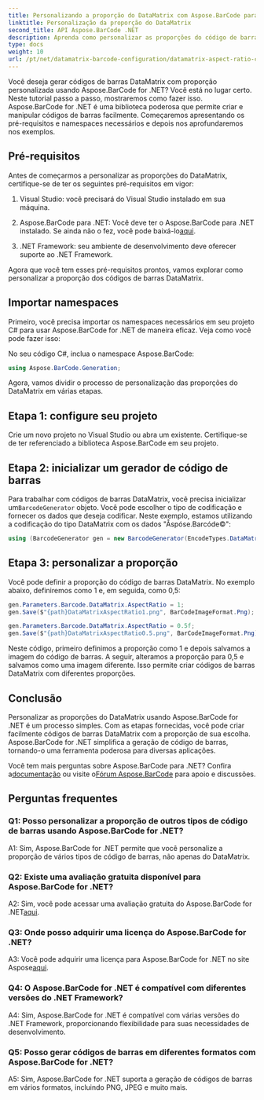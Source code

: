 ```yaml
---
title: Personalizando a proporção do DataMatrix com Aspose.BarCode para .NET
linktitle: Personalização da proporção do DataMatrix
second_title: API Aspose.BarCode .NET
description: Aprenda como personalizar as proporções do código de barras DataMatrix usando Aspose.BarCode for .NET. Guia passo a passo para geração de código de barras.
type: docs
weight: 10
url: /pt/net/datamatrix-barcode-configuration/datamatrix-aspect-ratio-customization/
---
```

Você deseja gerar códigos de barras DataMatrix com proporção personalizada usando Aspose.BarCode for .NET? Você está no lugar certo. Neste tutorial passo a passo, mostraremos como fazer isso. Aspose.BarCode for .NET é uma biblioteca poderosa que permite criar e manipular códigos de barras facilmente. Começaremos apresentando os pré-requisitos e namespaces necessários e depois nos aprofundaremos nos exemplos.

## Pré-requisitos

Antes de começarmos a personalizar as proporções do DataMatrix, certifique-se de ter os seguintes pré-requisitos em vigor:

1. Visual Studio: você precisará do Visual Studio instalado em sua máquina.

2.  Aspose.BarCode para .NET: Você deve ter o Aspose.BarCode para .NET instalado. Se ainda não o fez, você pode baixá-lo[aqui](https://releases.aspose.com/barcode/net/).

3. .NET Framework: seu ambiente de desenvolvimento deve oferecer suporte ao .NET Framework.

Agora que você tem esses pré-requisitos prontos, vamos explorar como personalizar a proporção dos códigos de barras DataMatrix.

## Importar namespaces

Primeiro, você precisa importar os namespaces necessários em seu projeto C# para usar Aspose.BarCode for .NET de maneira eficaz. Veja como você pode fazer isso:

No seu código C#, inclua o namespace Aspose.BarCode:

```csharp
using Aspose.BarCode.Generation;
```

Agora, vamos dividir o processo de personalização das proporções do DataMatrix em várias etapas.

## Etapa 1: configure seu projeto

Crie um novo projeto no Visual Studio ou abra um existente. Certifique-se de ter referenciado a biblioteca Aspose.BarCode em seu projeto.

## Etapa 2: inicializar um gerador de código de barras

 Para trabalhar com códigos de barras DataMatrix, você precisa inicializar um`BarcodeGenerator` objeto. Você pode escolher o tipo de codificação e fornecer os dados que deseja codificar. Neste exemplo, estamos utilizando a codificação do tipo DataMatrix com os dados "Åspóse.Barcóde©":

```csharp
using (BarcodeGenerator gen = new BarcodeGenerator(EncodeTypes.DataMatrix, "Åspóse.Barcóde©"))
```

## Etapa 3: personalizar a proporção

Você pode definir a proporção do código de barras DataMatrix. No exemplo abaixo, definiremos como 1 e, em seguida, como 0,5:

```csharp
gen.Parameters.Barcode.DataMatrix.AspectRatio = 1;
gen.Save($"{path}DataMatrixAspectRatio1.png", BarCodeImageFormat.Png);

gen.Parameters.Barcode.DataMatrix.AspectRatio = 0.5f;
gen.Save($"{path}DataMatrixAspectRatio0.5.png", BarCodeImageFormat.Png);
```

Neste código, primeiro definimos a proporção como 1 e depois salvamos a imagem do código de barras. A seguir, alteramos a proporção para 0,5 e salvamos como uma imagem diferente. Isso permite criar códigos de barras DataMatrix com diferentes proporções.

## Conclusão

Personalizar as proporções do DataMatrix usando Aspose.BarCode for .NET é um processo simples. Com as etapas fornecidas, você pode criar facilmente códigos de barras DataMatrix com a proporção de sua escolha. Aspose.BarCode for .NET simplifica a geração de código de barras, tornando-o uma ferramenta poderosa para diversas aplicações.

 Você tem mais perguntas sobre Aspose.BarCode para .NET? Confira a[documentação](https://reference.aspose.com/barcode/net/) ou visite o[Fórum Aspose.BarCode](https://forum.aspose.com/c/barcode/13) para apoio e discussões.

## Perguntas frequentes

### Q1: Posso personalizar a proporção de outros tipos de código de barras usando Aspose.BarCode for .NET?

A1: Sim, Aspose.BarCode for .NET permite que você personalize a proporção de vários tipos de código de barras, não apenas do DataMatrix.

### Q2: Existe uma avaliação gratuita disponível para Aspose.BarCode for .NET?

 A2: Sim, você pode acessar uma avaliação gratuita do Aspose.BarCode for .NET[aqui](https://releases.aspose.com/).

### Q3: Onde posso adquirir uma licença do Aspose.BarCode for .NET?

 A3: Você pode adquirir uma licença para Aspose.BarCode for .NET no site Aspose[aqui](https://purchase.aspose.com/buy).

### Q4: O Aspose.BarCode for .NET é compatível com diferentes versões do .NET Framework?

A4: Sim, Aspose.BarCode for .NET é compatível com várias versões do .NET Framework, proporcionando flexibilidade para suas necessidades de desenvolvimento.

### Q5: Posso gerar códigos de barras em diferentes formatos com Aspose.BarCode for .NET?

A5: Sim, Aspose.BarCode for .NET suporta a geração de códigos de barras em vários formatos, incluindo PNG, JPEG e muito mais.